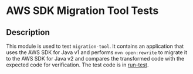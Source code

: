 # AWS SDK Migration Tool Tests

## Description
This module is used to test `migration-tool`. It contains an application that uses the AWS SDK for Java v1
and performs `mvn open:rewrite` to migrate it to the AWS SDK for Java v2 and compares the transformed code
with the expected code for verification. The test code is in [run-test](./src/test/resources/run-test).
